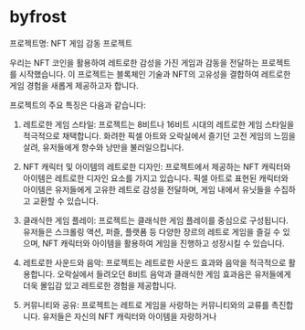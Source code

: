 # byfrost

프로젝트명: NFT 게임 감동 프로젝트

우리는 NFT 코인을 활용하여 레트로한 감성을 가진 게임과 감동을 전달하는 프로젝트를 시작했습니다. 이 프로젝트는 블록체인 기술과 NFT의 고유성을 결합하여 레트로한 게임 경험을 새롭게 제공하고자 합니다.

프로젝트의 주요 특징은 다음과 같습니다:

1. 레트로한 게임 스타일: 프로젝트는 8비트나 16비트 시대의 레트로한 게임 스타일을 적극적으로 채택합니다. 화려한 픽셀 아트와 오락실에서 즐기던 고전 게임의 느낌을 살려, 유저들에게 향수와 낭만을 불러일으킵니다.

2. NFT 캐릭터 및 아이템의 레트로한 디자인: 프로젝트에서 제공하는 NFT 캐릭터와 아이템은 레트로한 디자인 요소를 가지고 있습니다. 픽셀 아트로 표현된 캐릭터와 아이템은 유저들에게 고유한 레트로 감성을 전달하며, 게임 내에서 유닛들을 수집하고 교환할 수 있습니다.

3. 클래식한 게임 플레이: 프로젝트는 클래식한 게임 플레이를 중심으로 구성됩니다. 유저들은 스크롤링 액션, 퍼즐, 플랫폼 등 다양한 장르의 레트로 게임을 즐길 수 있으며, NFT 캐릭터와 아이템을 활용하여 게임을 진행하고 성장시킬 수 있습니다.

4. 레트로한 사운드와 음악: 프로젝트는 레트로한 사운드 효과와 음악을 적극적으로 활용합니다. 오락실에서 들려오던 8비트 음악과 클래식한 게임 효과음은 유저들에게 더욱 몰입감 있고 레트로한 경험을 제공합니다.

5. 커뮤니티와 공유: 프로젝트는 레트로 게임을 사랑하는 커뮤니티와의 교류를 촉진합니다. 유저들은 자신의 NFT 캐릭터와 아이템을 자랑하거나
